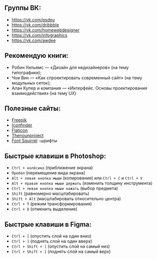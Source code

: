 ## Группы ВК: 
-  https://vk.com/psdeu
-  https://vk.com/dribbble
-  https://vk.com/homewebdesigner
-  https://vk.com/infographics
-  https://vk.com/awdee

## Рекомендую книги:
-  Робин Уильямс — «Дизайн для недизайнеров» (на тему типографики);
-  Чои Вин — «Как спроектировать современный сайт» (на тему модульных сеток);
-  Алан Купер и компания — «Интерфейс. Основы проектирования взаимодействия» (на тему UX)

## Полезные сайты:
- [Freepik](https://www.freepik.com/home)
- [Iconfinder](https://www.iconfinder.com/custom-icon-design)
- [Flaticon](https://www.flaticon.com/)
- [Thenounproject](https://thenounproject.com/)
- [Font Squirrel](https://www.fontsquirrel.com/) -шрифты

## Быстрые клавиши в Photoshop:
- `Ctrl + колёсико` (приближение экрана)
- `Пробел` (перемещение вида экрана)
- `Alt + левая кнопка мыши` (копирование) или `Ctrl + C` и `Ctrl + V`
- `Alt + правая кнопка мыши держать` (изменить толщину инструмента)
- `Ctrl + левая кнопка мыши нажать` (выбор предмета)
- `Shift` (равномерно масштабировать)
- `Shift + Alt` (масштабировать относительно центра)
- `Ctrl + T` (режим трансформирования)
- `Ctrl + D` (отменить выделение)

## Быстрые клавиши в Figma:
- `Ctrl + [` (опустить слой на один вниз)
- `Ctrl + ]` (поднять слой на один вверх)
- `Ctrl + Shift + [` (опустить слой на самый низ)
- `Ctrl + Shift + ]` (поднять слой на самый верх)
